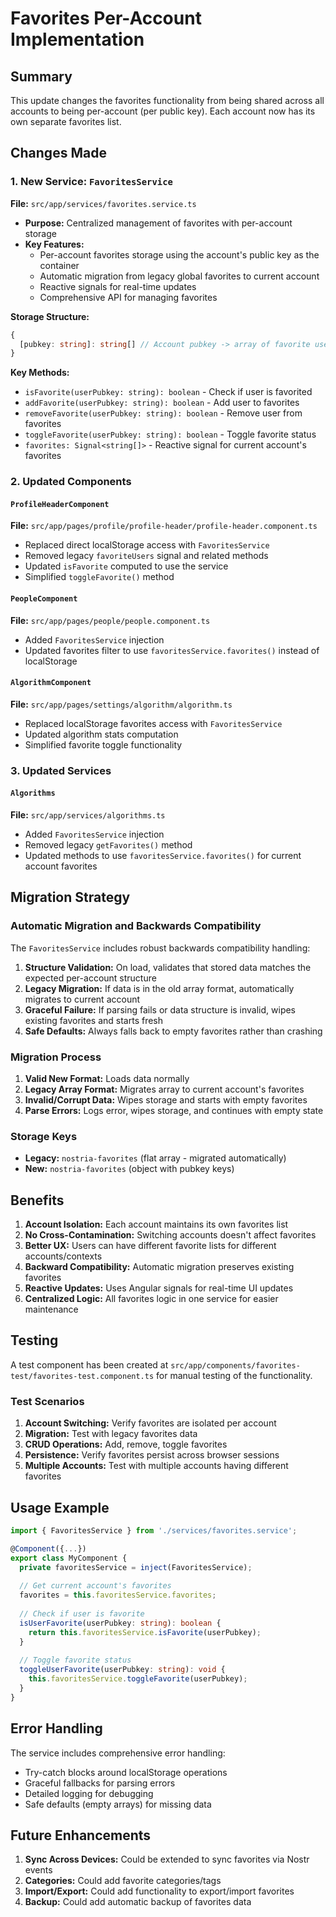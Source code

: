 # Favorites Per-Account Implementation

## Summary

This update changes the favorites functionality from being shared across all accounts to being per-account (per public key). Each account now has its own separate favorites list.

## Changes Made

### 1. New Service: `FavoritesService`

**File:** `src/app/services/favorites.service.ts`

- **Purpose:** Centralized management of favorites with per-account storage
- **Key Features:**
  - Per-account favorites storage using the account's public key as the container
  - Automatic migration from legacy global favorites to current account
  - Reactive signals for real-time updates
  - Comprehensive API for managing favorites

**Storage Structure:**
```typescript
{
  [pubkey: string]: string[] // Account pubkey -> array of favorite user pubkeys
}
```

**Key Methods:**
- `isFavorite(userPubkey: string): boolean` - Check if user is favorited
- `addFavorite(userPubkey: string): boolean` - Add user to favorites
- `removeFavorite(userPubkey: string): boolean` - Remove user from favorites
- `toggleFavorite(userPubkey: string): boolean` - Toggle favorite status
- `favorites: Signal<string[]>` - Reactive signal for current account's favorites

### 2. Updated Components

#### `ProfileHeaderComponent`
**File:** `src/app/pages/profile/profile-header/profile-header.component.ts`

- Replaced direct localStorage access with `FavoritesService`
- Removed legacy `favoriteUsers` signal and related methods
- Updated `isFavorite` computed to use the service
- Simplified `toggleFavorite()` method

#### `PeopleComponent` 
**File:** `src/app/pages/people/people.component.ts`

- Added `FavoritesService` injection
- Updated favorites filter to use `favoritesService.favorites()` instead of localStorage

#### `AlgorithmComponent`
**File:** `src/app/pages/settings/algorithm/algorithm.ts`

- Replaced localStorage favorites access with `FavoritesService`
- Updated algorithm stats computation
- Simplified favorite toggle functionality

### 3. Updated Services

#### `Algorithms`
**File:** `src/app/services/algorithms.ts`

- Added `FavoritesService` injection
- Removed legacy `getFavorites()` method
- Updated methods to use `favoritesService.favorites()` for current account favorites

## Migration Strategy

### Automatic Migration and Backwards Compatibility
The `FavoritesService` includes robust backwards compatibility handling:

1. **Structure Validation:** On load, validates that stored data matches the expected per-account structure
2. **Legacy Migration:** If data is in the old array format, automatically migrates to current account
3. **Graceful Failure:** If parsing fails or data structure is invalid, wipes existing favorites and starts fresh
4. **Safe Defaults:** Always falls back to empty favorites rather than crashing

### Migration Process
1. **Valid New Format:** Loads data normally
2. **Legacy Array Format:** Migrates array to current account's favorites
3. **Invalid/Corrupt Data:** Wipes storage and starts with empty favorites
4. **Parse Errors:** Logs error, wipes storage, and continues with empty state

### Storage Keys
- **Legacy:** `nostria-favorites` (flat array - migrated automatically)
- **New:** `nostria-favorites` (object with pubkey keys)

## Benefits

1. **Account Isolation:** Each account maintains its own favorites list
2. **No Cross-Contamination:** Switching accounts doesn't affect favorites
3. **Better UX:** Users can have different favorite lists for different accounts/contexts
4. **Backward Compatibility:** Automatic migration preserves existing favorites
5. **Reactive Updates:** Uses Angular signals for real-time UI updates
6. **Centralized Logic:** All favorites logic in one service for easier maintenance

## Testing

A test component has been created at `src/app/components/favorites-test/favorites-test.component.ts` for manual testing of the functionality.

### Test Scenarios
1. **Account Switching:** Verify favorites are isolated per account
2. **Migration:** Test with legacy favorites data
3. **CRUD Operations:** Add, remove, toggle favorites
4. **Persistence:** Verify favorites persist across browser sessions
5. **Multiple Accounts:** Test with multiple accounts having different favorites

## Usage Example

```typescript
import { FavoritesService } from './services/favorites.service';

@Component({...})
export class MyComponent {
  private favoritesService = inject(FavoritesService);
  
  // Get current account's favorites
  favorites = this.favoritesService.favorites;
  
  // Check if user is favorite
  isUserFavorite(userPubkey: string): boolean {
    return this.favoritesService.isFavorite(userPubkey);
  }
  
  // Toggle favorite status
  toggleUserFavorite(userPubkey: string): void {
    this.favoritesService.toggleFavorite(userPubkey);
  }
}
```

## Error Handling

The service includes comprehensive error handling:
- Try-catch blocks around localStorage operations
- Graceful fallbacks for parsing errors
- Detailed logging for debugging
- Safe defaults (empty arrays) for missing data

## Future Enhancements

1. **Sync Across Devices:** Could be extended to sync favorites via Nostr events
2. **Categories:** Could add favorite categories/tags
3. **Import/Export:** Could add functionality to export/import favorites
4. **Backup:** Could add automatic backup of favorites data
